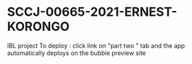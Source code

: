 # SCCJ-00665-2021-ERNEST-KORONGO
IBL project
To deploy : click link on "part two " tab and the app automatically deploys on the bubble preview site

